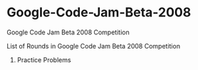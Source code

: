 # Google-Code-Jam-Beta-2008
Google Code Jam Beta 2008 Competition

List of Rounds in Google Code Jam Beta 2008 Competition

1. Practice Problems

